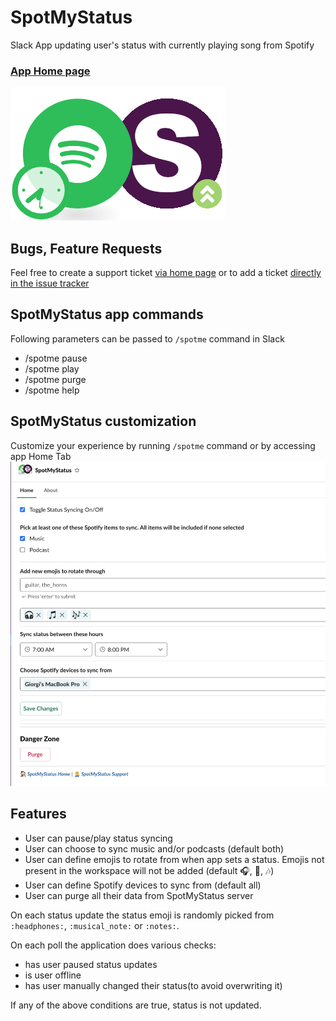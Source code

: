 # SpotMyStatus
Slack App updating user's status with currently playing song from Spotify

### [App Home page](https://spotmystatus.giomo.de)

[![here](/frontend/img/spotify-slack.png?raw=true)](https://spotmystatus.giomo.de)

## Bugs, Feature Requests
Feel free to create a support ticket [via home page](https://spotmystatus.giomo.de/support) 
or to add a ticket [directly in the issue tracker](https://giorgimode.myjetbrains.com/youtrack/issues/SMS)


## SpotMyStatus app commands
Following parameters can be passed to `/spotme` command in Slack
* /spotme pause
* /spotme play
* /spotme purge
* /spotme help

## SpotMyStatus customization
Customize your experience by running `/spotme` command or by accessing app Home Tab
![SpotMyStatus Home Tab Screenshot](/frontend/img/github_screenshot.png?raw=true)

        
## Features
* User can pause/play status syncing
* User can choose to sync music and/or podcasts (default both)
* User can define emojis to rotate from when app sets a status. Emojis not present in the workspace will not be added 
(default 🎧, 🎵, 🎶)
* User can define Spotify devices to sync from (default all)
* User can purge all their data from SpotMyStatus server

On each status update the status emoji is randomly picked from `:headphones:`, `:musical_note:` or `:notes:`.

On each poll the application does various checks:
* has user paused status updates
* is user offline
* has user manually changed their status(to avoid overwriting it)

If any of the above conditions are true, status is not updated.